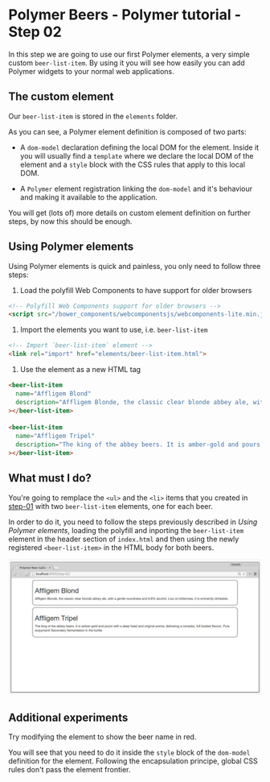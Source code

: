 # Polymer Beers - Polymer tutorial - Step 02 

In this step we are going to use our first Polymer elements, a very simple custom `beer-list-item`. 
By using it you will see how easily you can add Polymer widgets to your normal web applications.


## The custom element

Our `beer-list-item` is stored in the `elements` folder. 

As you can see, a Polymer element definition is composed of two parts:

* A `dom-model` declaration defining the local DOM for the element. Inside it you will usually find a `template` where we declare the local DOM of the element and a `style` block with the CSS rules that apply to this local DOM.

* A `Polymer` element registration linking the `dom-model` and it's behaviour and making it available to the application.

You will get (lots of) more details on custom element definition on further steps, by now this should be enough.


## Using Polymer elements 

Using Polymer elements is quick and painless, you only need to follow three steps:

1. Load the polyfill Web Components to have support for older browsers 

```html
<!-- Polyfill Web Components support for older browsers -->
<script src="/bower_components/webcomponentsjs/webcomponents-lite.min.js"></script>
```

1. Import the elements you want to use, i.e. `beer-list-item`

```html 
<!-- Import `beer-list-item` element -->
<link rel="import" href="elements/beer-list-item.html">
```

1. Use the element as a new HTML tag

```html 
<beer-list-item 
  name="Affligem Blond" 
  description="Affligem Blonde, the classic clear blonde abbey ale, with a gentle roundness and 6.8% alcohol. Low on bitterness, it is eminently drinkable."
></beer-list-item>

<beer-list-item 
  name="Affligem Tripel" 
  description="The king of the abbey beers. It is amber-gold and pours with a deep head and original aroma, delivering a complex, full bodied flavour. Pure enjoyment! Secondary fermentation in the bottle."
></beer-list-item>
```

## What must I do?

You're going to remplace the `<ul>` and the `<li>` items that you created in [step-01](../step-01/) with two `beer-list-item` elements, one for each beer.

In order to do it, you need to follow the steps previously described in *Using Polymer elements*, loading the polyfill and inporting the `beer-list-item` element in the header section of `index.html` and then using the newly registered `<beer-list-item>` in the HTML body for both beers.

![Screenshot](/img/step-02_01.jpg)


## Additional experiments 

Try modifying the element to show the beer name in red. 

You will see that you need to do it inside the `style` block of the `dom-model` definition for the element. Following the encapsulation principe, global CSS rules don't pass the element frontier.

